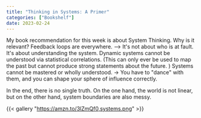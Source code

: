 ```yaml
---
title: "Thinking in Systems: A Primer"
categories: ["Bookshelf"]
date: 2023-02-24
---
```


My book recommendation for this week is about System Thinking. Why is it relevant? Feedback loops are everywhere. --> It's not about who is at fault. It's about understanding the system. Dynamic systems cannot be understood via statistical correlations. (This can only ever be used to map the past but cannot produce strong statements about the future. ) Systems cannot be mastered or wholly understood. -> You have to "dance" with them, and you can shape your sphere of influence correctly.

In the end, there is no single truth. On the one hand, the world is not linear, but on the other hand, system boundaries are also messy.

{{< gallery "https://amzn.to/3lZmQf0,systems.png" >}}
